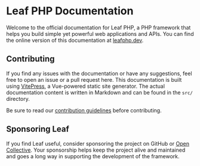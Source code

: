 # Leaf PHP Documentation

Welcome to the official documentation for Leaf PHP, a PHP framework that helps you build simple yet powerful web applications and APIs. You can find the online version of this documentation at [leafphp.dev](https://beta.leafphp.dev).

## Contributing

If you find any issues with the documentation or have any suggestions, feel free to open an issue or a pull request here. This documentation is built using [VitePress](https://vitepress.dev/), a Vue-powered static site generator. The actual documentation content is written in Markdown and can be found in the `src/` directory.

Be sure to read our [contribution guidelines](https://leafphp.dev/community/contributing/writing-guide.html) before contributing.

## Sponsoring Leaf

If you find Leaf useful, consider sponsoring the project on GitHub or [Open Collective](https://opencollective.com/leaf). Your sponsorship helps keep the project alive and maintained and goes a long way in supporting the development of the framework.
